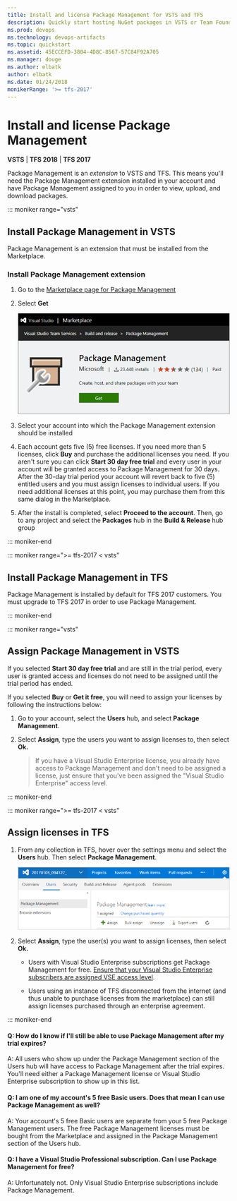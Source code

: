 ```yaml
---
title: Install and license Package Management for VSTS and TFS
description: Quickly start hosting NuGet packages in VSTS or Team Foundation Server
ms.prod: devops
ms.technology: devops-artifacts
ms.topic: quickstart
ms.assetid: 45ECCEFD-3804-4D8C-8567-57C84F92A705
ms.manager: douge
ms.author: elbatk
author: elbatk
ms.date: 01/24/2018
monikerRange: '>= tfs-2017'
---
```


 

# Install and license Package Management

**VSTS** | **TFS 2018** | **TFS 2017**

Package Management is an *extension* to VSTS and TFS.  This means you'll need the Package Management extension installed in your account and have Package Management assigned to you in order to view, upload, and download packages.  

::: moniker range="vsts" 

## Install Package Management in VSTS

Package Management is an extension that must be installed from the Marketplace. 

### Install Package Management extension
1. Go to the [Marketplace page for Package Management](https://marketplace.visualstudio.com/items?itemName=ms.feed)

1. Select **Get**

    ![Package Management extension for VSTS in Visual Studio Marketplace](_img/marketplace.png)

1. Select your account into which the Package Management extension should be installed

1. Each account gets five (5) free licenses. If you need more than 5 licenses, click **Buy** and purchase the additional licenses you need.  If you aren't sure you can click **Start 30 day free trial** and every user in your account will be granted access to Package Management for 30 days.  After the 30-day trial period your account will revert back to five (5) entitled users and you must assign licenses to individual users.  If you need additional licenses at this point, you may purchase them from this same dialog in the Marketplace.

1. After the install is completed, select **Proceed to the account**. Then, go to any project and select the **Packages** hub in the **Build & Release** hub group

::: moniker-end

::: moniker range=">= tfs-2017 < vsts" 

## Install Package Management in TFS

Package Management is installed by default for TFS 2017 customers.  You must upgrade to TFS 2017 in order to use Package Management.

::: moniker-end

::: moniker range="vsts" 

## Assign Package Management in VSTS

If you selected **Start 30 day free trial** and are still in the trial period, every user is granted access and licenses do not need to be assigned until the trial period has ended. 

If you selected **Buy** or **Get it free**, you will need to assign your licenses by following the instructions below:

1. Go to your account, select the **Users** hub, and select **Package Management**.
1. Select **Assign**, type the users you want to assign licenses to, then select **Ok.**

   > If you have a Visual Studio Enterprise license, you already have access to Package Management and don't need to be assigned a license, just ensure that you've been assigned the "Visual Studio Enterprise" access level.

::: moniker-end

::: moniker range=">= tfs-2017 < vsts" 

## Assign licenses in TFS

1. From any collection in TFS, hover over the settings menu and select the **Users** hub. Then select **Package Management**.

   ![Users hub in TFS](_img/users-hub-tfs.png)

1. Select **Assign**, type the user(s) you want to assign licenses, then select **Ok.**

   * Users with Visual Studio Enterprise subscriptions get Package Management for free.  [Ensure that your Visual Studio Enterprise subscribers are assigned VSE access level](../organizations/security/change-access-levels.md).

   * Users using an instance of TFS disconnected from the internet (and thus unable to purchase licenses from the marketplace) can still assign licenses purchased through an enterprise agreement.

::: moniker-end

<!-- BEGINSECTION class="md-qanda" -->

#### Q: How do I know if I'll still be able to use Package Management after my trial expires?

A:  All users who show up under the Package Management section of the Users hub will have access to Package Management after the trial expires. 
You'll need either a Package Management license or Visual Studio Enterprise subscription to show up in this list.  

#### Q:  I am one of my account's 5 free Basic users. Does that mean I can use Package Management as well?

A:  Your account's 5 free Basic users are separate from your 5 free Package Management users. 
The free Package Management licenses must be bought from the Marketplace and assigned in the Package Management section of the Users hub.

#### Q: I have a Visual Studio Professional subscription. Can I use Package Management for free?

A: Unfortunately not. Only Visual Studio Enterprise subscriptions include Package Management.

<!-- ENDSECTION -->
